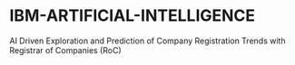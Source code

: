 # IBM-ARTIFICIAL-INTELLIGENCE
AI Driven Exploration and Prediction of Company Registration Trends with Registrar of Companies (RoC)
